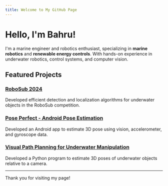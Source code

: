 ```yaml
---
title: Welcome to My GitHub Page
---
```


# Hello, I'm Bahru!

I'm a marine engineer and robotics enthusiast, specializing in **marine robotics** and **renewable energy controls**. With hands-on experience in underwater robotics, control systems, and computer vision.

## Featured Projects

### [RoboSub 2024](./projects/mrobosub.md)
Developed efficient detection and localization algorithms for underwater objects in the RoboSub competition.

### [Pose Perfect - Android Pose Estimation](./projects/pose_kalman.md)
Developed an Android app to estimate 3D pose using vision, accelerometer, and gyroscope data.

### [Visual Path Planning for Underwater Manipulation](./projects/visual_path_planning.md)
Developed a Python program to estimate 3D poses of underwater objects relative to a camera.

---

Thank you for visiting my page!

